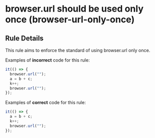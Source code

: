 # browser.url should be used only once (browser-url-only-once)

## Rule Details

This rule aims to enforce the standard of using browser.url only once.

Examples of **incorrect** code for this rule:

```js
it(() => {
  browser.url("");
  a = b + c;
  k++;
  browser.url("");
});
```

Examples of **correct** code for this rule:

```js
it(() => {
  a = b + c;
  k++;
  browser.url("");
});
```
